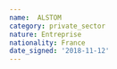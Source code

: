 ```yaml
---
name:  ALSTOM
category: private_sector
nature: Entreprise
nationality: France
date_signed: '2018-11-12'
---
```

    